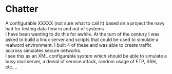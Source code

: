 # Chatter
A configurable XXXXX (not sure what to call it) based on a project the navy had for testing data flow in and out of systems
<br>
I have been wanting to do this for awhile. At the turn of the century I was asked to build a linux server and scripts that could be used to simulate a realword environment. I built 4 of these and was able to create traffic accross simulates secure networks.
<br>I see this as an XML configurable system which should be able to simulate a busy mail server, a denial of service attack, random usage of FTP, SSH, etc....
